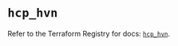 # `hcp_hvn`

Refer to the Terraform Registry for docs: [`hcp_hvn`](https://registry.terraform.io/providers/hashicorp/hcp/0.93.0/docs/resources/hvn).
